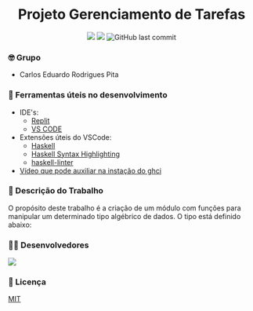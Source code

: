 <h1 align="center">Projeto Gerenciamento de Tarefas</h1>

<div align="center">
  <img src="https://img.shields.io/badge/license-MIT-blue"/>
  <img src="https://img.shields.io/github/contributors/carlosedu757/gerenciamento-tarefas-aps"/>
  <img alt="GitHub last commit" src="https://img.shields.io/github/last-commit/carlosedu757/gerenciamento-tarefas-aps">
</div>

### 🤓 Grupo
* Carlos Eduardo Rodrigues Pita

### :hammer: Ferramentas úteis no desenvolvimento
* IDE's:
  * [Replit](https://replit.com/)
  * [VS CODE](https://code.visualstudio.com/download)
* Extensões úteis do VSCode:
    * [Haskell](https://marketplace.visualstudio.com/items?itemName=haskell.haskell)
    * [Haskell Syntax Highlighting
](https://marketplace.visualstudio.com/items?itemName=justusadam.language-haskell)
    * [haskell-linter](https://marketplace.visualstudio.com/items?itemName=hoovercj.haskell-linter)
* [Vídeo que pode auxiliar na instação do ghci](https://www.youtube.com/watch?v=Lm_9NXu_JLk&feature=youtu.be&ab_channel=LuizAlbertodoCarmoViana)

### :page_facing_up: Descrição do Trabalho
O propósito deste trabalho é a criação de um módulo com funções para manipular um determinado tipo algébrico de dados. O tipo está definido abaixo:

### 👨‍💻 Desenvolvedores
<a href="https://github.com/carlosedu757/gerenciamento-tarefas-aps/graphs/contributors">
  <img src="https://contrib.rocks/image?repo=carlosedu757/gerenciamento-tarefas-aps" />
</a>

### 📔 Licença
[MIT](LICENSE)
